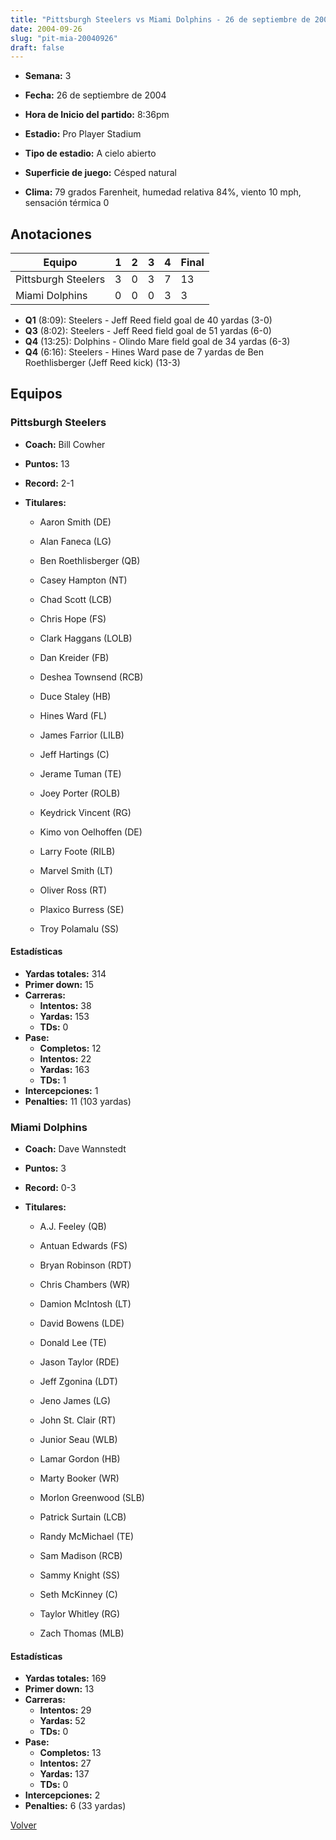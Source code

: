 ```yaml
---
title: "Pittsburgh Steelers vs Miami Dolphins - 26 de septiembre de 2004"
date: 2004-09-26
slug: "pit-mia-20040926"
draft: false
---
```


* **Semana:** 3
* **Fecha:** 26 de septiembre de 2004

* **Hora de Inicio del partido:** 8:36pm
* **Estadio:** Pro Player Stadium
* **Tipo de estadio:** A cielo abierto
* **Superficie de juego:** Césped natural
* **Clima:** 79 grados Farenheit, humedad relativa 84%, viento 10 mph, sensación térmica 0





## Anotaciones
| Equipo | 1 | 2 | 3 | 4 | Final |
|--------|---|---|---|---|-------|
| Pittsburgh Steelers  | 3 | 0 | 3 | 7  | 13 |
| Miami Dolphins  | 0 | 0 | 0 | 3  | 3 |
* **Q1** (8:09): Steelers - Jeff Reed field goal de 40 yardas (3-0)
* **Q3** (8:02): Steelers - Jeff Reed field goal de 51 yardas (6-0)
* **Q4** (13:25): Dolphins - Olindo Mare field goal de 34 yardas (6-3)
* **Q4** (6:16): Steelers - Hines Ward pase de 7 yardas de Ben Roethlisberger (Jeff Reed kick) (13-3)


## Equipos


### Pittsburgh Steelers
* **Coach:** Bill Cowher
* **Puntos:** 13
* **Record:** 2-1
* **Titulares:** 

  * Aaron Smith (DE) 

  * Alan Faneca (LG) 

  * Ben Roethlisberger (QB) 

  * Casey Hampton (NT) 

  * Chad Scott (LCB) 

  * Chris Hope (FS) 

  * Clark Haggans (LOLB) 

  * Dan Kreider (FB) 

  * Deshea Townsend (RCB) 

  * Duce Staley (HB) 

  * Hines Ward (FL) 

  * James Farrior (LILB) 

  * Jeff Hartings (C) 

  * Jerame Tuman (TE) 

  * Joey Porter (ROLB) 

  * Keydrick Vincent (RG) 

  * Kimo von Oelhoffen (DE) 

  * Larry Foote (RILB) 

  * Marvel Smith (LT) 

  * Oliver Ross (RT) 

  * Plaxico Burress (SE) 

  * Troy Polamalu (SS) 

#### Estadísticas
* **Yardas totales:** 314
* **Primer down:** 15
* **Carreras:**
  * **Intentos:** 38
  * **Yardas:** 153
  * **TDs:** 0
* **Pase:**
  * **Completos:** 12
  * **Intentos:** 22
  * **Yardas:** 163
  * **TDs:** 1
* **Intercepciones:** 1
* **Penalties:** 11 (103 yardas)

### Miami Dolphins
* **Coach:** Dave Wannstedt
* **Puntos:** 3
* **Record:** 0-3
* **Titulares:** 

  * A.J. Feeley (QB) 

  * Antuan Edwards (FS) 

  * Bryan Robinson (RDT) 

  * Chris Chambers (WR) 

  * Damion McIntosh (LT) 

  * David Bowens (LDE) 

  * Donald Lee (TE) 

  * Jason Taylor (RDE) 

  * Jeff Zgonina (LDT) 

  * Jeno James (LG) 

  * John St. Clair (RT) 

  * Junior Seau (WLB) 

  * Lamar Gordon (HB) 

  * Marty Booker (WR) 

  * Morlon Greenwood (SLB) 

  * Patrick Surtain (LCB) 

  * Randy McMichael (TE) 

  * Sam Madison (RCB) 

  * Sammy Knight (SS) 

  * Seth McKinney (C) 

  * Taylor Whitley (RG) 

  * Zach Thomas (MLB) 

#### Estadísticas
* **Yardas totales:** 169
* **Primer down:** 13
* **Carreras:**
  * **Intentos:** 29
  * **Yardas:** 52
  * **TDs:** 0
* **Pase:**
  * **Completos:** 13
  * **Intentos:** 27
  * **Yardas:** 137
  * **TDs:** 0
* **Intercepciones:** 2
* **Penalties:** 6 (33 yardas)


[Volver](/historia/2004)
